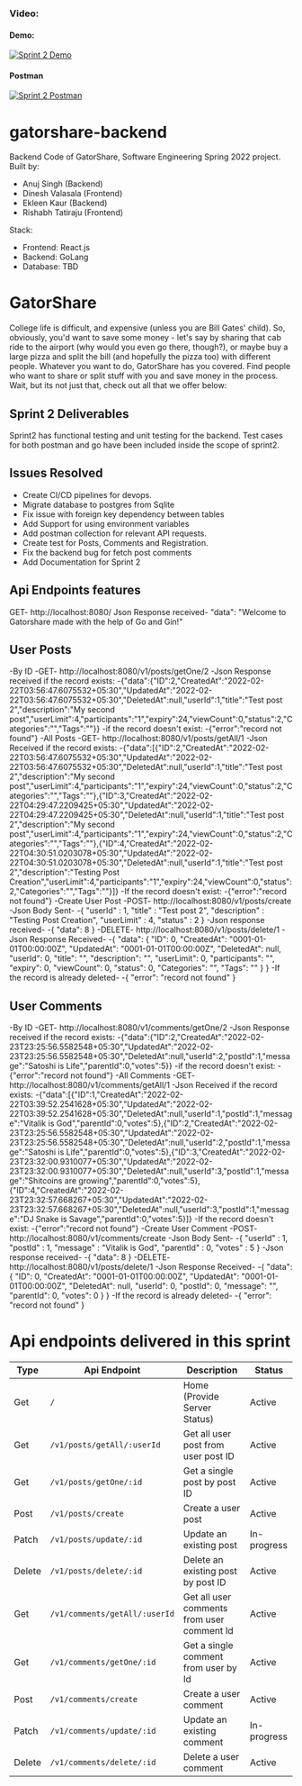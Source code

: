 ### Video:
#### Demo:
[![Sprint 2 Demo](https://img.youtube.com/vi/Uqa2b2MekAw/0.jpg)]()


#### Postman
[![Sprint 2 Postman](https://img.youtube.com/vi/QqsWVejhuFI/0.jpg)]()
# gatorshare-backend
Backend Code of GatorShare, Software Engineering Spring 2022 project.
Built by:
- Anuj Singh (Backend)
- Dinesh Valasala (Frontend)
- Ekleen Kaur (Backend)
- Rishabh Tatiraju (Frontend)

Stack:
- Frontend: React.js
- Backend: GoLang
- Database: TBD

# GatorShare

College life is difficult, and expensive (unless you are Bill Gates' child). So, obviously, you'd want to save some money - let's say by sharing that cab ride to the airport (why would you even go there, though?), or maybe buy a large pizza and split the bill (and hopefully the pizza too) with different people. Whatever you want to do, GatorShare has you covered. Find people who want to share or split stuff with you and save money in the process. Wait, but its not just that, check out all that we offer below:

## Sprint 2 Deliverables

Sprint2 has functional testing and unit testing for the backend. Test cases for both postman and go have been included inside the scope of sprint2. 



## Issues Resolved
- Create CI/CD pipelines for devops.
- Migrate database to postgres from Sqlite
- Fix issue with foreign key dependency between tables
- Add Support for using environment variables 
- Add postman collection for relevant API requests.
- Create test for Posts, Comments and Registration. 
- Fix the backend bug for fetch post comments
- Add Documentation for Sprint 2

## Api Endpoints features
GET- http://localhost:8080/
Json Response received- 
    "data": "Welcome to Gatorshare made with the help of Go and Gin!"
## User Posts
-By ID
-GET- http://localhost:8080/v1/posts/getOne/2
-Json Response received if the record exists:
-{"data":{"ID":2,"CreatedAt":"2022-02-22T03:56:47.6075532+05:30","UpdatedAt":"2022-02-22T03:56:47.6075532+05:30","DeletedAt":null,"userId":1,"title":"Test post 2","description":"My second post","userLimit":4,"participants":"1","expiry":24,"viewCount":0,"status":2,"Categories":"","Tags":""}}
-if the record doesn't exist:
-{"error":"record not found"}
-All Posts
-GET- http://localhost:8080/v1/posts/getAll/1
-Json Received if the record exists:
-{"data":[{"ID":2,"CreatedAt":"2022-02-22T03:56:47.6075532+05:30","UpdatedAt":"2022-02-22T03:56:47.6075532+05:30","DeletedAt":null,"userId":1,"title":"Test post 2","description":"My second post","userLimit":4,"participants":"1","expiry":24,"viewCount":0,"status":2,"Categories":"","Tags":""},{"ID":3,"CreatedAt":"2022-02-22T04:29:47.2209425+05:30","UpdatedAt":"2022-02-22T04:29:47.2209425+05:30","DeletedAt":null,"userId":1,"title":"Test post 2","description":"My second post","userLimit":4,"participants":"1","expiry":24,"viewCount":0,"status":2,"Categories":"","Tags":""},{"ID":4,"CreatedAt":"2022-02-22T04:30:51.0203078+05:30","UpdatedAt":"2022-02-22T04:30:51.0203078+05:30","DeletedAt":null,"userId":1,"title":"Test post 2","description":"Testing Post Creation","userLimit":4,"participants":"1","expiry":24,"viewCount":0,"status":2,"Categories":"","Tags":""}]}
-If the record doesn't exist:
-{"error":"record not found"}
-Create User Post 
-POST- http://localhost:8080/v1/posts/create
-Json Body Sent-
-{
    "userId" : 1,
    "title" : "Test post 2",
    "description" : "Testing Post Creation",
    "userLimit" : 4,
    "status" : 2
}
-Json response received- 
-{
    "data": 8
}
-DELETE- http://localhost:8080/v1/posts/delete/1
-Json Response Received- 
-{
    "data": {
        "ID": 0,
        "CreatedAt": "0001-01-01T00:00:00Z",
        "UpdatedAt": "0001-01-01T00:00:00Z",
        "DeletedAt": null,
        "userId": 0,
        "title": "",
        "description": "",
        "userLimit": 0,
        "participants": "",
        "expiry": 0,
        "viewCount": 0,
        "status": 0,
        "Categories": "",
        "Tags": ""
    }
}
-If the record is already deleted- 
-{
    "error": "record not found"
}

## User Comments
-By ID
-GET- http://localhost:8080/v1/comments/getOne/2
-Json Response received if the record exists:
-{"data":{"ID":2,"CreatedAt":"2022-02-23T23:25:56.5582548+05:30","UpdatedAt":"2022-02-23T23:25:56.5582548+05:30","DeletedAt":null,"userId":2,"postId":1,"message":"Satoshi is Life","parentId":0,"votes":5}}
-if the record doesn't exist:
-{"error":"record not found"}
-All Comments
-GET-  http://localhost:8080/v1/comments/getAll/1
-Json Received if the record exists:
-{"data":[{"ID":1,"CreatedAt":"2022-02-22T03:39:52.2541628+05:30","UpdatedAt":"2022-02-22T03:39:52.2541628+05:30","DeletedAt":null,"userId":1,"postId":1,"message":"Vitalik is God","parentId":0,"votes":5},{"ID":2,"CreatedAt":"2022-02-23T23:25:56.5582548+05:30","UpdatedAt":"2022-02-23T23:25:56.5582548+05:30","DeletedAt":null,"userId":2,"postId":1,"message":"Satoshi is Life","parentId":0,"votes":5},{"ID":3,"CreatedAt":"2022-02-23T23:32:00.9310077+05:30","UpdatedAt":"2022-02-23T23:32:00.9310077+05:30","DeletedAt":null,"userId":3,"postId":1,"message":"Shitcoins are growing","parentId":0,"votes":5},{"ID":4,"CreatedAt":"2022-02-23T23:32:57.668267+05:30","UpdatedAt":"2022-02-23T23:32:57.668267+05:30","DeletedAt":null,"userId":3,"postId":1,"message":"DJ Snake is Savage","parentId":0,"votes":5}]}
-If the record doesn't exist:
-{"error":"record not found"}
-Create User Comment 
-POST- http://localhost:8080/v1/comments/create
-Json Body Sent-
-{
	"userId" : 1,
	"postId" : 1,
	"message" : "Vitalik is God",
	"parentId" : 0,
	"votes" : 5 
}
-Json response received- 
-{
    "data": 8
}
-DELETE- http://localhost:8080/v1/posts/delete/1
-Json Response Received- 
-{
    "data": {
        "ID": 0,
        "CreatedAt": "0001-01-01T00:00:00Z",
        "UpdatedAt": "0001-01-01T00:00:00Z",
        "DeletedAt": null,
        "userId": 0,
        "postId": 0,
        "message": "",
        "parentId": 0,
        "votes": 0
    }
}
-If the record is already deleted- 
-{
    "error": "record not found"
}




# Api endpoints delivered in this sprint 

| Type | Api Endpoint | Description | Status |
| ----------- | ----------- | ----------- | ----------- |
| Get | `/` | Home (Provide Server Status) | Active |
| Get | `/v1/posts/getAll/:userId` | Get all user post from user post ID | Active |
| Get | `/v1/posts/getOne/:id` | Get a single post by post ID | Active |
| Post | `/v1/posts/create` | Create a user post | Active |
| Patch | `/v1/posts/update/:id`   | Update an existing post | In-progress |
| Delete | `/v1/posts/delete/:id`  | Delete an existing post by post ID | Active |
| Get | `/v1/comments/getAll/:userId` | Get all user comments from user comment Id | Active |
| Get | `/v1/comments/getOne/:id` | Get a single comment from user by Id | Active |
| Post | `/v1/comments/create` | Create a user comment | Active |
| Patch |  `/v1/comments/update/:id` | Update an existing comment | In-progress |
| Delete | `/v1/comments/delete/:id` | Delete a user comment | Active |


 